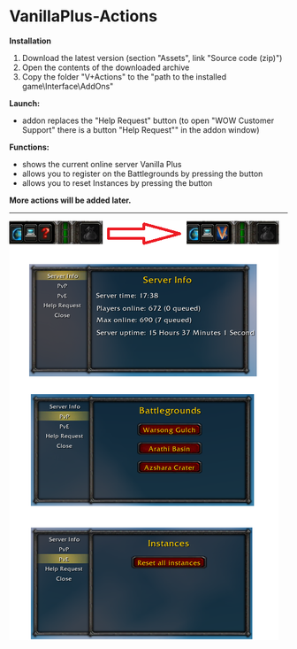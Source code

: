 # VanillaPlus-Actions

**Installation**
1. Download the latest version (section "Assets", link "Source code (zip)")
1. Open the contents of the downloaded archive
1. Copy the folder "V+Actions" to the "path to the installed game\Interface\AddOns"

**Launch:**
- addon replaces the "Help Request" button (to open "WOW Customer Support" there is a button "Help Request"" in the addon window)

**Functions:**
- shows the current online server Vanilla Plus
- allows you to register on the Battlegrounds by pressing the button
- allows you to reset Instances by pressing the button

**More actions will be added later.**

---

![Image-1](https://github.com/Johnny-Gat/VanillaPlus-Actions/raw/dev/Image-1.png)
